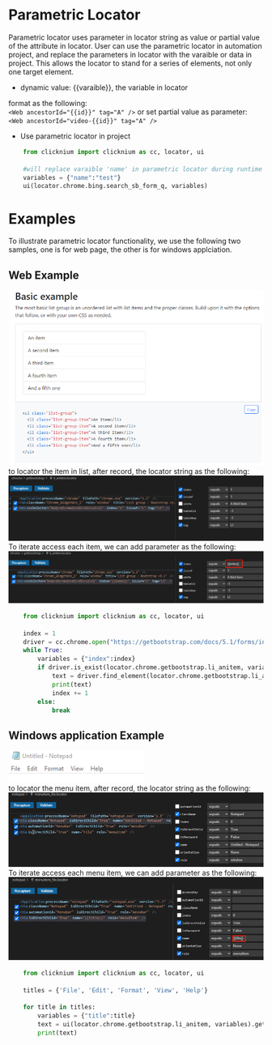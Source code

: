 # Parametric Locator
Parametric locator uses parameter in locator string as value or partial value of the attribute in locator. User can use the parametric locator in automation project, and replace the parameters in locator with the varaible or data in project. This allows the locator to stand for a series of elements, not only one target element.
- dynamic value: {{varaible}}, the variable in locator
  
format as the following:  
`<Web ancestorId="{{id}}" tag="A" />`
or set partial value as parameter:  
`<Web ancestorId="video-{{id}}" tag="A" />`

- Use parametric locator in project  
```python
    from clicknium import clicknium as cc, locator, ui

    #will replace varaible 'name' in parametric locator during runtime
    variables = {"name":"test"}
    ui(locator.chrome.bing.search_sb_form_q, variables)
```

# Examples
To illustrate parametric locator functionality, we use the following two samples, one is for web page, the other is for windows applciation.  
## Web Example  
![sample1](img/parametric_locator_sample1.png)  
to locator the item in list, after record, the locator string as the following:  
![sample1](img/parametric_locator_sample1_2.png)  
To iterate access each item, we can add parameter as the following:  
![sample1](img/parametric_locator_sample1_3.png)  

```python
    from clicknium import clicknium as cc, locator, ui

    index = 1
    driver = cc.chrome.open("https://getbootstrap.com/docs/5.1/forms/input-group/")
    while True:
        variables = {"index":index}
        if driver.is_exist(locator.chrome.getbootstrap.li_anitem, variables):
            text = driver.find_element(locator.chrome.getbootstrap.li_anitem, variables).get_text()
            print(text)
            index += 1
        else:
            break
```

## Windows application Example  
![sample1](img/parametric_locator_sample2.png)  
to locator the menu item, after record, the locator string as the following:  
![sample1](img/parametric_locator_sample2_2.png)  
To iterate access each menu item, we can add parameter as the following:  
![sample1](img/parametric_locator_sample2_3.png)  

```python
    from clicknium import clicknium as cc, locator, ui

    titles = {'File', 'Edit', 'Format', 'View', 'Help'}

    for title in titles:
        variables = {"title":title}
        text = ui(locator.chrome.getbootstrap.li_anitem, variables).get_text()
        print(text)
```